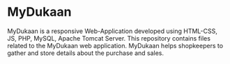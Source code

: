 # MyDukaan
MyDukaan is a responsive Web-Application developed using HTML-CSS, JS, PHP, MySQL, Apache Tomcat Server.
This repository contains files related to the MyDukaan web application.
MyDukaan helps shopkeepers to gather and store details about the purchase and sales.
